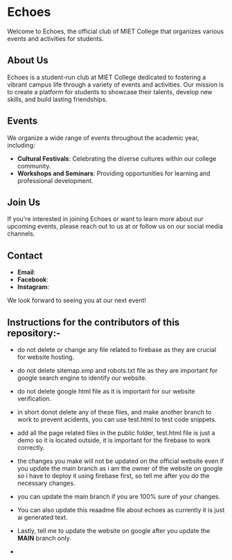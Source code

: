 # Echoes

Welcome to Echoes, the official club of MIET College that organizes various events and activities for students.

## About Us

Echoes is a student-run club at MIET College dedicated to fostering a vibrant campus life through a variety of events and activities. Our mission is to create a platform for students to showcase their talents, develop new skills, and build lasting friendships.

## Events

We organize a wide range of events throughout the academic year, including:

- **Cultural Festivals**: Celebrating the diverse cultures within our college community.
- **Workshops and Seminars**: Providing opportunities for learning and professional development.


## Join Us

If you're interested in joining Echoes or want to learn more about our upcoming events, please reach out to us at   or follow us on our social media channels.

## Contact

- **Email**: 
- **Facebook**: 
- **Instagram**:

We look forward to seeing you at our next event!



## Instructions for the contributors of this repository:-

- do not delete or change any file related to firebase as they are crucial for website hosting.
- do not delete sitemap.xmp and robots.txt file as they are important for google search engine to identify our website.
- do not delete google html file as it is important for our website verification.
- in short donot delete any of these files, and make another branch to work to prevent acidents, you can use test.html to test code snippets.
- add all the page related files in the public folder, test.html file is just a demo so it is located outside, it is important for the firebase to work correctly.
- the changes you make will not be updated on the official website even if you update the main branch as i am the owner of the website on google so i have to deploy it using firebase first, so tell me after you do the necessary changes.
- you can update the main branch if you are 100% sure of your changes.
- You can also update this reaadme file about echoes as currently it is just ai generated text.

- Lastly, tell me to update the website on google after you update the **MAIN** branch only.

- 
